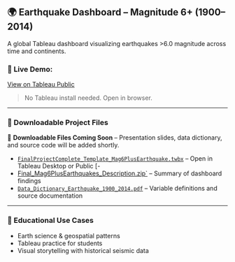 ## 🌍 Earthquake Dashboard – Magnitude 6+ (1900–2014)

A global Tableau dashboard visualizing earthquakes >6.0 magnitude across time and continents.

### 🔗 Live Demo:
[View on Tableau Public](https://public.tableau.com/app/profile/loretta.gray6623/viz/Mag6PlusEarthquakes1900-2014/EarthquakeDashboard)

> No Tableau install needed. Open in browser.

---

### 📄 Downloadable Project Files
📁 **Downloadable Files Coming Soon** – Presentation slides, data dictionary, and source code will be added shortly.

- [`FinalProjectComplete_Template_Mag6PlusEarthquake.twbx`](./FinalProjectComplete_Template_Mag6PlusEarthquake.twbx) – Open in Tableau Desktop or Public  [-
- [Final_Mag6PlusEarthquakes_Description.zip`](./Final_Mag6PlusEarthquakes_Description.zip)
– Summary of dashboard findings
- [`Data_Dictionary_Earthquake_1900_2014.pdf`](./Data_Dictionary_Earthquake_1900_2014.pdf) – Variable definitions and source documentation

---

### 🧠 Educational Use Cases
- Earth science & geospatial patterns
- Tableau practice for students
- Visual storytelling with historical seismic data
